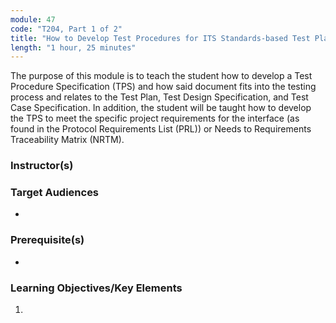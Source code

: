```yaml
---
module: 47
code: "T204, Part 1 of 2"
title: "How to Develop Test Procedures for ITS Standards-based Test Plan - Part 1 of 2"
length: "1 hour, 25 minutes"
---
```

The purpose of this module is to teach the student how to develop a Test Procedure Specification (TPS) and how said document fits into the testing process and relates to the Test Plan, Test Design Specification, and Test Case Specification. In addition, the student will be taught how to develop the TPS to meet the specific project requirements for the interface (as found in the Protocol Requirements List (PRL)) or Needs to Requirements Traceability Matrix (NRTM).

### Instructor(s)


### Target Audiences
* 

### Prerequisite(s)
* 

### Learning Objectives/Key Elements
1. 